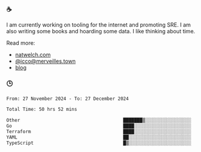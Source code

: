 ### ☕

I am currently working on tooling for the internet and promoting SRE. I am also writing some books and hoarding some data. I like thinking about time. 

Read more:

 - [natwelch.com](https://natwelch.com)
 - [@icco@merveilles.town](https://merveilles.town/@icco)
 - [blog](https://writing.natwelch.com)

### 🕒

<!--START_SECTION:waka-->

```txt
From: 27 November 2024 - To: 27 December 2024

Total Time: 50 hrs 52 mins

Other                                      ███████▒░░░░░░░░░░░░░░░░░   29.60 %
Go                                         ████░░░░░░░░░░░░░░░░░░░░░   15.45 %
Terraform                                  ████░░░░░░░░░░░░░░░░░░░░░   15.34 %
YAML                                       ██░░░░░░░░░░░░░░░░░░░░░░░   08.29 %
TypeScript                                 █▒░░░░░░░░░░░░░░░░░░░░░░░   05.81 %
```

<!--END_SECTION:waka-->

